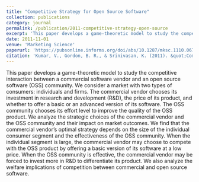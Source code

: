 ```yaml
---
title: "Competitive Strategy for Open Source Software"
collection: publications
category: journal
permalink: /publication/2011-competitive-strategy-open-source
excerpt: 'This paper develops a game-theoretic model to study the competitive interaction between a commercial software vendor and an open source software (OSS) community.'
date: 2011-11-01
venue: 'Marketing Science'
paperurl: 'https://pubsonline.informs.org/doi/abs/10.1287/mksc.1110.0673'
citation: 'Kumar, V., Gordon, B. R., & Srinivasan, K. (2011). &quot;Competitive Strategy for Open Source Software.&quot; <i>Marketing Science</i>. 30(6), 1066-1078.'
---
```


This paper develops a game-theoretic model to study the competitive interaction between a commercial software vendor and an open source software (OSS) community. We consider a market with two types of consumers: individuals and firms. The commercial vendor chooses its investment in research and development (R&D), the price of its product, and whether to offer a basic or an advanced version of its software. The OSS community chooses its effort level to improve the quality of the OSS product. We analyze the strategic choices of the commercial vendor and the OSS community and their impact on market outcomes. We find that the commercial vendor’s optimal strategy depends on the size of the individual consumer segment and the effectiveness of the OSS community. When the individual segment is large, the commercial vendor may choose to compete with the OSS product by offering a basic version of its software at a low price. When the OSS community is effective, the commercial vendor may be forced to invest more in R&D to differentiate its product. We also analyze the welfare implications of competition between commercial and open source software.